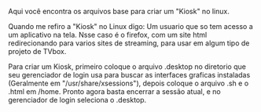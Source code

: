   Aqui você encontra os arquivos base para criar um "Kiosk" no linux.

  Quando me refiro a "Kiosk" no Linux digo: Um usuario que so tem acesso a um aplicativo na tela.
Nsse caso é o firefox, com um site html redirecionando para varios sites de streaming, para usar
em algum tipo de projeto de TVbox.

  Para criar um Kiosk, primeiro coloque o arquivo .desktop no diretorio que seu gerenciador de
login usa para buscar as interfaces graficas instaladas (Geralmente em "/usr/share/xsessions"),
depois coloque o arquivo .sh e o .html em /home. Pronto agora basta encerrar a sessão atual,
e no gerenciador de login seleciona o .desktop.
